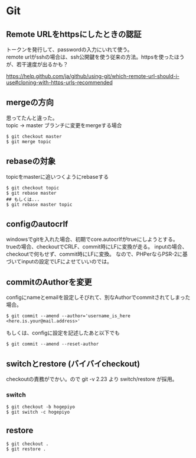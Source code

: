 # Git

## Remote URLをhttpsにしたときの認証
トークンを発行して、passwordの入力にいれて使う。  
remote urlがsshの場合は、ssh公開鍵を使う従来の方法。httpsを使ったほうが、若干速度が出るかも？

https://help.github.com/ja/github/using-git/which-remote-url-should-i-use#cloning-with-https-urls-recommended

## mergeの方向
思ってたんと違った。  
topic -> master ブランチに変更をmergeする場合
```
$ git checkout master
$ git merge topic
```

## rebaseの対象

topicをmasterに追いつくようにrebaseする

```
$ git checkout topic
$ git rebase master
## もしくは...
$ git rebase master topic
```

## configのautocrlf
windowsでgitを入れた場合、初期でcore.autocrlfがtrueにしようとする。  
trueの場合、checkoutでCRLF、commit時にLFに変換が走る。
inputの場合、checkoutで何もせず、commit時にLFに変換。
なので、PHPerならPSR-2に基づいてinputの設定でLFによせていいのでは。

## commitのAuthorを変更

configにnameとemailを設定しそびれて、別なAuthorでcommitされてしまった場合。

```
$ git commit --amend --author='username_is_here <here.is.your@mail.address>'
```

もしくは、configに設定を記述したあと以下でも

```
$ git commit --amend --reset-author
```

## switchとrestore (バイバイcheckout)
checkoutの責務がでかい。ので git -v 2.23 より switch/restore が採用。

### switch

```
$ git checkout -b hogepiyo
$ git switch -c hogepiyo
```

## restore

```
$ git checkout .
$ git restore .
```
